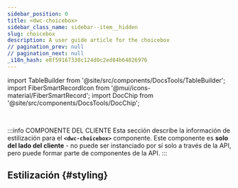 ```yaml
---
sidebar_position: 0
title: <dwc-choicebox>
sidebar_class_name: sidebar--item__hidden
slug: choicebox
description: A user guide article for the choicebox
// pagination_prev: null
// pagination_next: null
_i18n_hash: e8f59167330c124d0c2ed84b64826976
---
```

import TableBuilder from '@site/src/components/DocsTools/TableBuilder';
import FiberSmartRecordIcon from '@mui/icons-material/FiberSmartRecord';
import DocChip from '@site/src/components/DocsTools/DocChip';

<DocChip chip='shadow' />

<br />

:::info COMPONENTE DEL CLIENTE
Esta sección describe la información de estilización para el **`<dwc-choicebox>`** componente. Este componente es **solo del lado del cliente** - no puede ser instanciado por sí solo a través de la API, pero puede formar parte de componentes de la API.
:::

## Estilización {#styling}

<TableBuilder name="dwc-choicebox" clientComponent />
